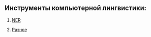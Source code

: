 
## Инструменты компьютерной лингвистики:

1. [NER]()

2. [Разное](https://github.com/hse-ling-python/seminars/blob/master/random_compling/random_compling.ipynb)
